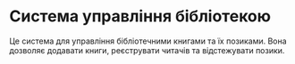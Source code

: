 # Система управління бібліотекою

Це система для управління бібліотечними книгами та їх позиками. Вона дозволяє додавати книги, реєструвати читачів та відстежувати позики.

